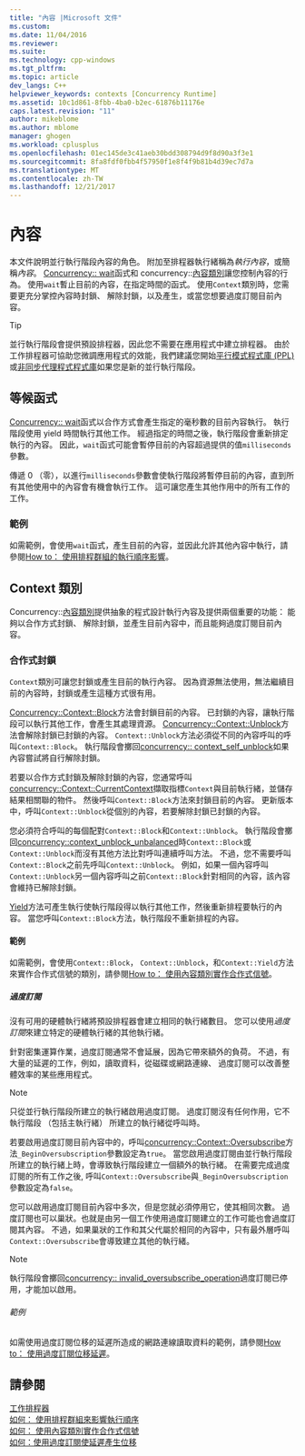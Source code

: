 ```yaml
---
title: "內容 |Microsoft 文件"
ms.custom: 
ms.date: 11/04/2016
ms.reviewer: 
ms.suite: 
ms.technology: cpp-windows
ms.tgt_pltfrm: 
ms.topic: article
dev_langs: C++
helpviewer_keywords: contexts [Concurrency Runtime]
ms.assetid: 10c1d861-8fbb-4ba0-b2ec-61876b11176e
caps.latest.revision: "11"
author: mikeblome
ms.author: mblome
manager: ghogen
ms.workload: cplusplus
ms.openlocfilehash: 01ec145de3c41aeb30bdd308794d9f8d90a3f3e1
ms.sourcegitcommit: 8fa8fdf0fbb4f57950f1e8f4f9b81b4d39ec7d7a
ms.translationtype: MT
ms.contentlocale: zh-TW
ms.lasthandoff: 12/21/2017
---
```

# <a name="contexts"></a>內容

本文件說明並行執行階段內容的角色。 附加至排程器執行緒稱為*執行內容*，或簡稱*內容*。 [Concurrency:: wait](reference/concurrency-namespace-functions.md#wait)函式和 concurrency::[內容類別](../../parallel/concrt/reference/context-class.md)讓您控制內容的行為。 使用`wait`暫止目前的內容，在指定時間的函式。 使用`Context`類別時，您需要更充分掌控內容時封鎖、 解除封鎖，以及產生，或當您想要過度訂閱目前內容。  
  
> [!TIP]
>  並行執行階段會提供預設排程器，因此您不需要在應用程式中建立排程器。 由於工作排程器可協助您微調應用程式的效能，我們建議您開始[平行模式程式庫 (PPL)](../../parallel/concrt/parallel-patterns-library-ppl.md)或[非同步代理程式程式庫](../../parallel/concrt/asynchronous-agents-library.md)如果您是新的並行執行階段。  
  
## <a name="the-wait-function"></a>等候函式  

 [Concurrency:: wait](reference/concurrency-namespace-functions.md#wait)函式以合作方式會產生指定的毫秒數的目前內容執行。 執行階段使用 yield 時間執行其他工作。 經過指定的時間之後，執行階段會重新排定執行的內容。 因此，`wait`函式可能會暫停目前的內容超過提供的值`milliseconds`參數。  
  
 傳遞 0 （零），以進行`milliseconds`參數會使執行階段將暫停目前的內容，直到所有其他使用中的內容會有機會執行工作。 這可讓您產生其他作用中的所有工作的工作。  
  
### <a name="example"></a>範例  
 如需範例，會使用`wait`函式，產生目前的內容，並因此允許其他內容中執行，請參閱[How to： 使用排程群組的執行順序影響](../../parallel/concrt/how-to-use-schedule-groups-to-influence-order-of-execution.md)。  
  
## <a name="the-context-class"></a>Context 類別  
 Concurrency::[內容類別](../../parallel/concrt/reference/context-class.md)提供抽象的程式設計執行內容及提供兩個重要的功能： 能夠以合作方式封鎖、 解除封鎖，並產生目前內容中，而且能夠過度訂閱目前內容。  
  
### <a name="cooperative-blocking"></a>合作式封鎖  
 `Context`類別可讓您封鎖或產生目前的執行內容。 因為資源無法使用，無法繼續目前的內容時，封鎖或產生這種方式很有用。  
  

 [Concurrency::Context::Block](reference/context-class.md#block)方法會封鎖目前的內容。 已封鎖的內容，讓執行階段可以執行其他工作，會產生其處理資源。 [Concurrency::Context::Unblock](reference/context-class.md#unblock)方法會解除封鎖已封鎖的內容。 `Context::Unblock`方法必須從不同的內容呼叫的呼叫`Context::Block`。 執行階段會擲回[concurrency:: context_self_unblock](../../parallel/concrt/reference/context-self-unblock-class.md)如果內容嘗試將自行解除封鎖。  
  
 若要以合作方式封鎖及解除封鎖的內容，您通常呼叫[concurrency::Context::CurrentContext](reference/context-class.md#currentcontext)擷取指標`Context`與目前執行緒，並儲存結果相關聯的物件。 然後呼叫`Context::Block`方法來封鎖目前的內容。 更新版本中，呼叫`Context::Unblock`從個別的內容，若要解除封鎖已封鎖的內容。  
  
 您必須符合呼叫的每個配對`Context::Block`和`Context::Unblock`。 執行階段會擲回[concurrency::context_unblock_unbalanced](../../parallel/concrt/reference/context-unblock-unbalanced-class.md)時`Context::Block`或`Context::Unblock`而沒有其他方法比對呼叫連續呼叫方法。 不過，您不需要呼叫`Context::Block`之前先呼叫`Context::Unblock`。 例如，如果一個內容呼叫`Context::Unblock`另一個內容呼叫之前`Context::Block`針對相同的內容，該內容會維持已解除封鎖。  
  
 [Yield](reference/context-class.md#yield)方法可產生執行使執行階段得以執行其他工作，然後重新排程要執行的內容。 當您呼叫`Context::Block`方法，執行階段不重新排程的內容。  

  
#### <a name="example"></a>範例  
 如需範例，會使用`Context::Block`， `Context::Unblock`，和`Context::Yield`方法來實作合作式信號的類別，請參閱[How to： 使用內容類別實作合作式信號](../../parallel/concrt/how-to-use-the-context-class-to-implement-a-cooperative-semaphore.md)。  
  
##### <a name="oversubscription"></a>過度訂閱  
 沒有可用的硬體執行緒將預設排程器會建立相同的執行緒數目。 您可以使用*過度訂閱*來建立特定的硬體執行緒的其他執行緒。  
  
 針對密集運算作業，過度訂閱通常不會延展，因為它帶來額外的負荷。 不過，有大量的延遲的工作，例如，讀取資料，從磁碟或網路連線、 過度訂閱可以改善整體效率的某些應用程式。  
  
> [!NOTE]
>  只從並行執行階段所建立的執行緒啟用過度訂閱。 過度訂閱沒有任何作用，它不執行階段 （包括主執行緒） 所建立的執行緒從呼叫時。  
  
 若要啟用過度訂閱目前內容中的，呼叫[concurrency::Context::Oversubscribe](reference/context-class.md#oversubscribe)方法`_BeginOversubscription`參數設定為`true`。 當您啟用過度訂閱由並行執行階段所建立的執行緒上時，會導致執行階段建立一個額外的執行緒。 在需要完成過度訂閱的所有工作之後, 呼叫`Context::Oversubscribe`與`_BeginOversubscription`參數設定為`false`。  

  
 您可以啟用過度訂閱目前內容中多次，但是您就必須停用它，使其相同次數。 過度訂閱也可以巢狀。也就是由另一個工作使用過度訂閱建立的工作可能也會過度訂閱其內容。 不過，如果巢狀的工作和其父代屬於相同的內容中，只有最外層呼叫`Context::Oversubscribe`會導致建立其他的執行緒。  
  
> [!NOTE]
>  執行階段會擲回[concurrency:: invalid_oversubscribe_operation](../../parallel/concrt/reference/invalid-oversubscribe-operation-class.md)過度訂閱已停用，才能加以啟用。  
  
###### <a name="example"></a>範例  
 如需使用過度訂閱位移的延遲所造成的網路連線讀取資料的範例，請參閱[How to： 使用過度訂閱位移延遲](../../parallel/concrt/how-to-use-oversubscription-to-offset-latency.md)。  
  
## <a name="see-also"></a>請參閱  
 [工作排程器](../../parallel/concrt/task-scheduler-concurrency-runtime.md)   
 [如何： 使用排程群組來影響執行順序](../../parallel/concrt/how-to-use-schedule-groups-to-influence-order-of-execution.md)   
 [如何： 使用內容類別實作合作式信號](../../parallel/concrt/how-to-use-the-context-class-to-implement-a-cooperative-semaphore.md)   
 [如何：使用過度訂閱使延遲產生位移](../../parallel/concrt/how-to-use-oversubscription-to-offset-latency.md)

